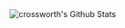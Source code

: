 
<img align="left" alt="crossworth's Github Stats" src="https://github-readme-stats.vercel.app/api?username=crossworth&show_icons=true&hide_border=true" />
